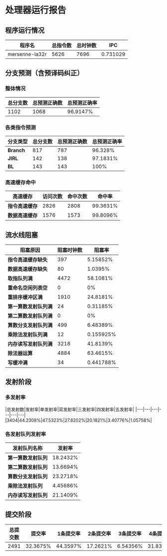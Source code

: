 # 处理器运行报告
## 程序运行情况
|程序名|总指令数|总时钟数|IPC|
|---|---|---|---|
|mersenne-la32r|5626|7696|0.731029|

## 分支预测（含预译码纠正）
### 整体情况
|总分支数|总预测正确数|总预测正确率|
|---|---|---|
|1102|1068|96.9147%|

### 各类指令预测
|分支类型|总分支数|总预测正确数|总预测正确率|
|---|---|---|---|
|**Branch**| 817 | 787 | 96.328%|
|**JIRL**| 142 | 138 | 97.1831%|
|**BL**| 143 | 143 | 100%|

### 高速缓存命中
|高速缓存|访问次数|命中次数|命中率|
|---|---|---|---|
|**指令高速缓存**| 2826 | 2808 | 99.3631%|
|**数据高速缓存**| 1576 | 1573 | 99.8096%|
## 流水线阻塞
|阻塞原因|阻塞时钟数|阻塞率|
|---|---|---|
|**指令高速缓存缺失**| 397 | 5.15852%|
|**数据高速缓存缺失**| 80 | 1.0395%|
|**取指队列满**| 4472 | 58.1081%|
|**重命名空闲列表空**|0 | 0%|
|**重排序缓冲区满**|1910 | 24.8181%|
|**第一算数发射队列满**|24 | 0.31185%|
|**第二算数发射队列满**|0 | 0%|
|**算数分支发射队列满**|499 | 6.48389%|
|**乘除法发射队列满**|12 | 0.155925%|
|**内存读写发射队列满**|3218 | 41.8139%|
|**除法器运算**|4884 | 63.4615%|
|**写缓冲满**|34 | 0.441788%|

## 发射阶段
### 多发射率
|总发射数|发射率|单发射率|双发射率|三发射率|四发射率|五发射率|
|---|---|---|---|---|---|
|3404|44.2308%|47.5323%|27.8202%|20.1821%|3.40776%|1.05758%|

### 各发射队列发射率
|发射队列名称|发射率|
|---|---|
|**第一算数发射队列**|18.2432%|
|**第二算数发射队列**|13.6694%|
|**算数分支发射队列**|23.2718%|
|**乘除法发射队列**|4.45686%|
|**内存读写发射队列**|21.1409%|

## 提交阶段
|总提交数|提交率|1条提交率|2条提交率|3条提交率|4条提交率|
|---|---|---|---|---|---|
|2491|32.3675%|44.3597%|17.2621%|6.54356%|31.8346%|
